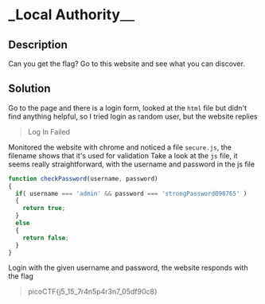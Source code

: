 # _Local Authority＿
## Description
Can you get the flag?
Go to this website and see what you can discover.
## Solution
Go to the page and there is a login form, looked at the `html` file but didn't find anything helpful, so I tried login as random user, but the website replies
>Log In Failed

Monitored the website with chrome and noticed a file `secure.js`, the filename shows that it's used for validation
Take a look at the `js` file, it seems really straightforward, with the username and password in the js file
```js
function checkPassword(username, password)
{
  if( username === 'admin' && password === 'strongPassword098765' )
  {
    return true;
  }
  else
  {
    return false;
  }
}
```
Login with the given username and password, the website responds with the flag
>picoCTF{j5_15_7r4n5p4r3n7_05df90c8}

